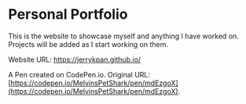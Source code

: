 # Personal Portfolio

This is the website to showcase myself and anything I have worked on. Projects will be added as I start working on them.

Website URL: https://jerrykpan.github.io/

A Pen created on CodePen.io. Original URL: [https://codepen.io/MelvinsPetShark/pen/mdEzgoX](https://codepen.io/MelvinsPetShark/pen/mdEzgoX).


